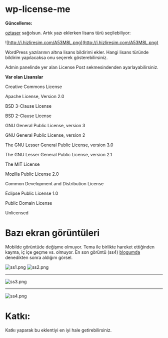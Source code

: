 # wp-license-me

**Güncelleme:**

[oztaser](https://github.com/oztaser) sağolsun. Artık yazı eklerken lisans türü seçilebiliyor:

![http://i.hizliresim.com/A53M8L.png](http://i.hizliresim.com/A53M8L.png)

WordPress yazılarının altına lisans bildirimi ekler. Hangi lisans türünde bildirim yapılacaksa onu seçerek gösterebilirsiniz.

Admin panelinde yer alan License Post sekmesindenden ayarlayabilirsiniz.

**Var olan Lisanslar**

Creative Commons License

Apache License, Version 2.0

BSD 3-Clause License

BSD 2-Clause License

GNU General Public License, version 3

GNU General Public License, version 2

The GNU Lesser General Public License, version 3.0

The GNU Lesser General Public License, version 2.1

The MIT License

Mozilla Public License 2.0

Common Development and Distribution License

Eclipse Public License 1.0

Public Domain License

Unlicensed

# Bazı ekran görüntüleri

Mobilde görüntüde değişme olmuyor. Tema ile birlikte hareket ettiğinden kayma, iç içe geçme vs. olmuyor. En son görüntü (ss4) [blogumda](http://aligoren.com) denedikten sonra aldığım görsel.

![ss1.png](ss1.png) ![ss2.png](ss2.png)

-----------------------

![ss3.png](ss3.png)

-----------------------

![ss4.png](ss4.png)

# Katkı:

Katkı yaparak bu eklentiyi en iyi hale getirebilirsiniz.
